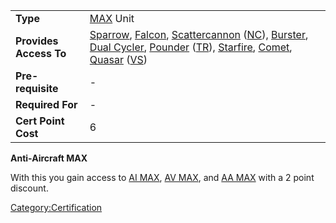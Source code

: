 |                        |                                                                                                                                                                                                                                                                                                                                                                                                                                                    |
| ---------------------- | -------------------------------------------------------------------------------------------------------------------------------------------------------------------------------------------------------------------------------------------------------------------------------------------------------------------------------------------------------------------------------------------------------------------------------------------------- |
| **Type**               | [MAX](MAX.md) Unit                                                                                                                                                                                                                                                                                                                                                                                                                      |
| **Provides Access To** | [Sparrow](Sparrow.md), [Falcon](Falcon.md), [Scattercannon](Scattercannon.md) ([NC](New_Conglomerate.md)), [Burster](Burster.md), [Dual Cycler](Dual_Cycler.md), [Pounder](Pounder.md) ([TR](Terran_Republic.md)), [Starfire](Starfire.md), [Comet](Comet.md), [Quasar](Quasar.md) ([VS](Vanu_Sovereignty.md)) |
| **Pre-requisite**      | \-                                                                                                                                                                                                                                                                                                                                                                                                                                                 |
| **Required For**       | \-                                                                                                                                                                                                                                                                                                                                                                                                                                                 |
| **Cert Point Cost**    | 6                                                                                                                                                                                                                                                                                                                                                                                                                                                  |

**Anti-Aircraft MAX**

With this you gain access to [AI
MAX](</Anti-Infantry_MAX_(Certification)>), [AV
MAX](</Anti-Vehicle_MAX_(Certification)>), and [AA
MAX](</Anti-Aircraft_MAX_(Certification)>) with a 2 point
discount.

[Category:Certification](Category:Certification.md)
